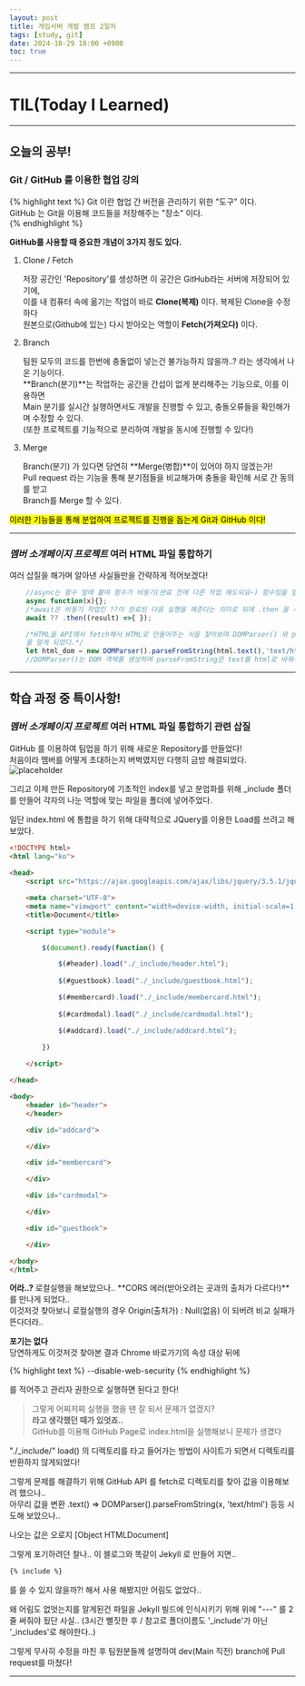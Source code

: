```yaml
---
layout: post
title: 게임서버 개발 캠프 2일차
tags: [study, git]
date: 2024-10-29 18:00 +0900
toc: true
---
```


---

# TIL(Today I Learned)

---

## 오늘의 공부!

### Git / GitHub 를 이용한 협업 강의

{% highlight text %}
 Git 이란 협업 간 버전을 관리하기 위한 "도구" 이다.  
 GitHub 는 Git을 이용해 코드들을 저장해주는 "장소" 이다.  
{% endhighlight %}

**GitHub를 사용할 때 중요한 개념이 3가지 정도 있다.**
  
1. Clone / Fetch
  
    저장 공간인 'Repository'를 생성하면 이 공간은 GitHub라는 서버에 저장되어 있기에,  
    이를 내 컴퓨터 속에 옮기는 작업이 바로 **Clone(복제)** 이다. 복제된 Clone을 수정하다  
    원본으로(Github에 있는) 다시 받아오는 역할이 **Fetch(가져오다)** 이다.
  
2. Branch 
  
    팀원 모두의 코드를 한번에 충돌없이 넣는건 불가능하지 않을까..? 라는 생각에서 나온 기능이다.  
    **Branch(분기)**는 작업하는 공간을 간섭이 없게 분리해주는 기능으로, 이를 이용하면  
    Main 분기를 실시간 실행하면서도 개발을 진행할 수 있고, 충돌오류들을 확인해가며 수정할 수 있다.  
    (또한 프로젝트를 기능적으로 분리하여 개발을 동시에 진행할 수 있다!)  
  
3. Merge 
  
    Branch(분기) 가 있다면 당연히 **Merge(병합)**이 있어야 하지 않겠는가!  
    Pull request 라는 기능을 통해 분기점들을 비교해가며 충돌을 확인해 서로 간 동의를 받고  
    Branch를 Merge 할 수 있다.
  
<mark>이러한 기능들을 통해 분업하여 프로젝트를 진행을 돕는게 Git과 GitHub 이다!</mark>  
  
---

### *멤버 소개페이지 프로젝트* 여러 HTML 파일 통합하기
  
여러 삽질을 해가며 알아낸 사실들만을 간략하게 적어보겠다!
  
```jsx
    //async는 함수 앞에 붙여 함수가 비동기(완료 전에 다른 작업 해도되요~) 함수임을 알려준다.
    async function(x){};
    /*await은 비동기 작업인 ??이 완료된 다음 실행을 해준다는 의미로 뒤에 .then 을 사용해 좀 더 복잡한 작업을 할 수도 있다.*/
    await ?? .then((result) =>{ });

    /*HTML을 API에서 fetch해서 HTML로 만들어주는 식을 찾아보며 DOMParser() 와 paraseFromString()
    을 알게 되었다.*/
    let html_dom = new DOMParser().parseFromString(html.text(),'text/html');
    //DOMParser()는 DOM 객체를 생성하며 parseFromString은 text를 html로 바꿔주는 역할이다.
```

---

## 학습 과정 중 특이사항!

### *멤버 소개페이지 프로젝트* 여러 HTML 파일 통합하기 관련 삽질

GitHub 를 이용하여 팀업을 하기 위해 새로운 Repository를 만들었다!  
처음이라 멤버를 어떻게 초대하는지 버벅였지만 다행히 금방 해결되었다.
![placeholder](https://github.com/user-attachments/assets/8cd23e15-a979-4f81-85ed-bb77f603164c "Medium example image")  
  
그리고 이제 만든 Repository에 기초적인 index를 넣고 분업화를 위해 _include 폴더를 만들어
각자의 나눈 역할에 맞는 파일을 폴더에 넣어주었다.  
  
일단 index.html 에 통합을 하기 위해 대략적으로 JQuery를 이용한 Load를 쓰려고 해보았다.

```html
<!DOCTYPE html>
<html lang="ko">
    
<head>
    <script src="https://ajax.googleapis.com/ajax/libs/jquery/3.5.1/jquery.min.js"></script>

    <meta charset="UTF-8">
    <meta name="viewport" content="width=device-width, initial-scale=1.0">
    <title>Document</title>

    <script type="module">

        $(document).ready(function() {

            $(#header).load("./_include/header.html");
           
            $(#guestbook).load("./_include/guestbook.html");

            $(#membercard).load("./_include/membercard.html");
            
            $(#cardmodal).load("./_include/cardmodal.html");

            $(#addcard).load("./_include/addcard.html");
            
        })

    </script>

</head>

<body>
    <header id="header">
    </header>

    <div id="addcard">

    </div>

    <div id="membercard">

    </div>

    <div id="cardmodal">

    </div>

    <div id="guestbook">

    </div>

</body>
</html>
```

**어라..?**
로컬실행을 해보았으나.. **CORS 에러(받아오려는 곳과의 출처가 다르다!)**를 만나게 되었다..  
이것저것 찾아보니 로컬실행의 경우 Origin(출처가) : Null(없음) 이 되버려 비교 실패가 뜬다더라..  
  
**포기는 없다**  
당연하게도 이것저것 찾아본 결과 Chrome 바로가기의 속성 대상 뒤에

{% highlight text %}
--disable-web-security
{% endhighlight %}

를 적어주고 관리자 권한으로 실행하면 된다고 한다!  
  
> 그렇게 어찌저찌 실행을 했을 땐 잘 되서 문제가 없겠지?  
**라고 생각했던 때가 있엇죠..**  
> GitHub를 이용해 GitHub Page로 index.html을 실행해보니 문제가 생겼다

"./_include/" load() 의 디렉토리를 타고 들어가는 방법이 사이트가 되면서 디렉토리를 반환하지 않게되었다!  
  
그렇게 문제를 해결하기 위해 GitHub API 를 fetch로 디렉토리를 찾아 값을 이용해보려 했으나..  
아무리 값을 변환 .text() => DOMParser().parseFromString(x, 'text/html') 등등 시도해 보았으나..
  
나오는 값은 오로지 <span>[Object HTMLDocument]</span>  
  
그렇게 포기하려던 찰나.. 이 블로그와 똑같이 Jekyll 로 만들어 지면..

```html
{% include %}
```

를 쓸 수 있지 않을까?! 해서 사용 해봤지만 어림도 없었다.. 
  
왜 어림도 없엇는지를 알게된건 파일을 Jekyll 빌드에 인식시키기 위해 위에 "---" 를 2줄 써줘야 됬단 사실.. (3시간 뻘짓한 후 / 참고로 폴더이름도 '_include'가 아닌 '_includes'로 해야한다..)  
  
그렇게 무사히 수정을 마친 후 팀원분들께 설명하여 dev(Main 직전) branch에 Pull request를 마쳤다!

---
